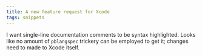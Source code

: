 ```yaml
---
title: A new feature request for Xcode
tags: snippets
---
```


I want single-line documentation comments to be syntax highlighted. Looks like no amount of `pblangspec` trickery can be employed to get it; changes need to made to Xcode itself.
